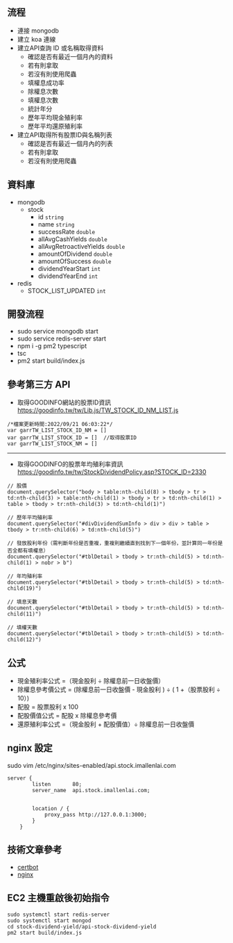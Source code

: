 ## 流程
- 連接 mongodb
- 建立 koa 連線
- 建立API查詢 ID 或名稱取得資料
  - 確認是否有最近一個月內的資料
  - 若有則拿取
  - 若沒有則使用爬蟲
  - 填權息成功率
  - 除權息次數
  - 填權息次數
  - 統計年分
  - 歷年平均現金殖利率
  - 歷年平均還原殖利率
- 建立API取得所有股票ID與名稱列表
  - 確認是否有最近一個月內的列表
  - 若有則拿取
  - 若沒有則使用爬蟲

## 資料庫
- mongodb
  - stock
    - id `string`
    - name `string`
    - successRate `double`
    - allAvgCashYields `double`
    - allAvgRetroactiveYields `double`
    - amountOfDividend `double`
    - amountOfSuccess `double`
    - dividendYearStart `int`
    - dividendYearEnd `int`
- redis
  - STOCK_LIST_UPDATED `int`

## 開發流程
- sudo service mongodb start
- sudo service redis-server start
- npm i -g pm2 typescript
- tsc
- pm2 start build/index.js

## 參考第三方 API
- 取得GOODINFO網站的股票ID資訊 <https://goodinfo.tw/tw/Lib.js/TW_STOCK_ID_NM_LIST.js>  
```
/*檔案更新時間:2022/09/21 06:03:22*/
var garrTW_LIST_STOCK_ID_NM = []
var garrTW_LIST_STOCK_ID = []  //取得股票ID
var garrTW_LIST_STOCK_NM = []
```

---

- 取得GOODINFO的股票年均殖利率資訊 https://goodinfo.tw/tw/StockDividendPolicy.asp?STOCK_ID=2330  

```
// 股價
document.querySelector("body > table:nth-child(8) > tbody > tr > td:nth-child(3) > table:nth-child(1) > tbody > tr > td:nth-child(1) > table > tbody > tr:nth-child(3) > td:nth-child(1)")

// 歷年平均殖利率
document.querySelector("#divDividendSumInfo > div > div > table > tbody > tr:nth-child(6) > td:nth-child(5)")

// 發放股利年份（需判斷年份是否重複，重複則繼續直到找到下一個年份，並計算同一年份是否全都有填權息）
document.querySelector("#tblDetail > tbody > tr:nth-child(5) > td:nth-child(1) > nobr > b")

// 年均殖利率
document.querySelector("#tblDetail > tbody > tr:nth-child(5) > td:nth-child(19)")

// 填息天數
document.querySelector("#tblDetail > tbody > tr:nth-child(5) > td:nth-child(11)")

// 填權天數
document.querySelector("#tblDetail > tbody > tr:nth-child(5) > td:nth-child(12)")
```

## 公式
- 現金殖利率公式 =（現金股利 ÷ 除權息前一日收盤價）
- 除權息參考價公式 = (除權息前一日收盤價 - 現金股利 ) ÷ ( 1 +（股票股利 ÷ 10）)
- 配股 = 股票股利 x 100
- 配股價值公式 = 配股 x 除權息參考價
- 還原殖利率公式 =（現金股利 + 配股價值）÷ 除權息前一日收盤價

## nginx 設定
sudo vim /etc/nginx/sites-enabled/api.stock.imallenlai.com
```
server {
        listen       80;
        server_name  api.stock.imallenlai.com;
        
      
        location / {
            proxy_pass http://127.0.0.1:3000;
        }
    }
```

## 技術文章參考
- [certbot](https://www.digitalocean.com/community/tutorials/how-to-secure-nginx-with-let-s-encrypt-on-ubuntu-20-04)
- [nginx](https://andy6804tw.github.io/2022/02/27/nginx-tutorial/)

## EC2 主機重啟後初始指令
```
sudo systemctl start redis-server
sudo systemctl start mongod
cd stock-dividend-yield/api-stock-dividend-yield
pm2 start build/index.js
```